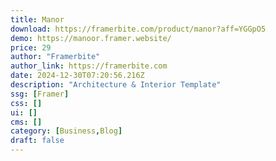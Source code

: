 ```yaml
---
title: Manor
download: https://framerbite.com/product/manor?aff=YGGpO5
demo: https://manoor.framer.website/
price: 29
author: "Framerbite"
author_link: https://framerbite.com
date: 2024-12-30T07:20:56.216Z
description: "Architecture & Interior Template"
ssg: [Framer]
css: []
ui: []
cms: []
category: [Business,Blog]
draft: false
---
```

